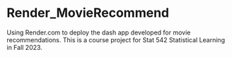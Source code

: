 # Render_MovieRecommend

Using Render.com to deploy the dash app developed for movie recommendations.
This is a course project for Stat 542 Statistical Learning in Fall 2023.

